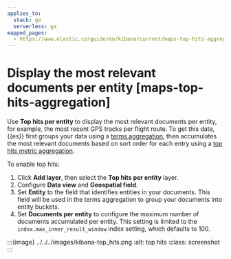 ```yaml
---
applies_to:
  stack: ga
  serverless: ga
mapped_pages:
  - https://www.elastic.co/guide/en/kibana/current/maps-top-hits-aggregation.html
---
```


# Display the most relevant documents per entity [maps-top-hits-aggregation]

Use **Top hits per entity** to display the most relevant documents per entity, for example, the most recent GPS tracks per flight route. To get this data, {{es}} first groups your data using a [terms aggregation](asciidocalypse://docs/elasticsearch/docs/reference/data-analysis/aggregations/search-aggregations-bucket-terms-aggregation.md), then accumulates the most relevant documents based on sort order for each entry using a [top hits metric aggregation](asciidocalypse://docs/elasticsearch/docs/reference/data-analysis/aggregations/search-aggregations-metrics-top-hits-aggregation.md).

To enable top hits:

1. Click **Add layer**, then select the **Top hits per entity** layer.
2. Configure **Data view** and **Geospatial field**.
3. Set **Entity** to the field that identifies entities in your documents. This field will be used in the terms aggregation to group your documents into entity buckets.
4. Set **Documents per entity** to configure the maximum number of documents accumulated per entity. This setting is limited to the `index.max_inner_result_window` index setting, which defaults to 100.

:::{image} ../../../images/kibana-top_hits.png
:alt: top hits
:class: screenshot
:::

